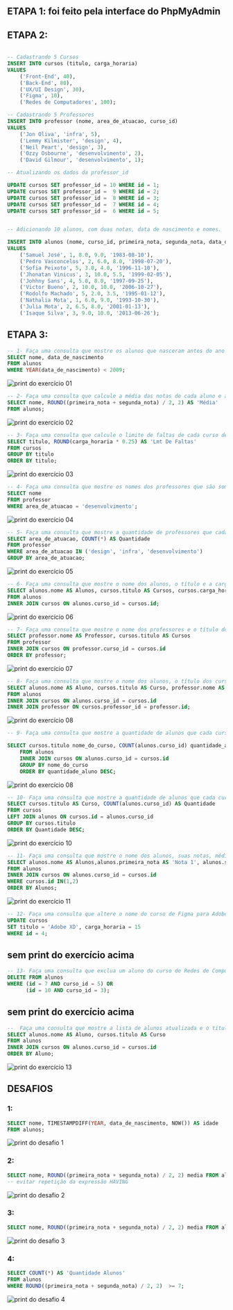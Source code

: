 ## ETAPA 1: foi feito pela interface do PhpMyAdmin

## ETAPA 2:

```sql

-- Cadastrando 5 Cursos 
INSERT INTO cursos (titulo, carga_horaria)
VALUES
    ('Front-End', 40),
    ('Back-End', 80),
    ('UX/UI Design', 30),
    ('Figma', 10),
    ('Redes de Computadores', 100);

-- Cadastrando 5 Professores
INSERT INTO professor (nome, area_de_atuacao, curso_id)
VALUES
    ('Jon Oliva', 'infra', 5),
    ('Lemmy Kilmister', 'design', 4),
    ('Neil Peart', 'design', 3),
    ('Ozzy Osbourne', 'desenvolvimento', 2),
    ('David Gilmour', 'desenvolvimento', 1);

-- Atualizando os dados da professor_id

UPDATE cursos SET professor_id = 10 WHERE id = 1;
UPDATE cursos SET professor_id =  9 WHERE id = 2;
UPDATE cursos SET professor_id =  8 WHERE id = 3;
UPDATE cursos SET professor_id =  7 WHERE id = 4;
UPDATE cursos SET professor_id =  6 WHERE id = 5; 


-- Adicionando 10 alunos, com duas notas, data de nascimento e nomes.

INSERT INTO alunos (nome, curso_id, primeira_nota, segunda_nota, data_de_nascimento)
VALUES
    ('Samuel José', 1, 8.0, 9.0, '1983-08-10'),
    ('Pedro Vasconcelos', 2, 6.0, 8.0, '1998-07-20'),
    ('Sofia Peixoto', 5, 3.0, 4.0, '1996-11-10'),
    ('Jhonatan Vinicus', 3, 10.0, 5.5, '1999-02-05'),
    ('Johhny Sans', 4, 5.0, 8.0, '1997-09-25'),
    ('Victor Bueno', 2, 10.0, 10.0, '2006-10-27'),
    ('Rodolfo Machado', 5, 2.0, 3.5, '1995-01-12'),
    ('Nathalia Mota', 1, 6.0, 9.0, '1993-10-30'),
    ('Julia Mota', 2, 6.5, 8.0, '2001-01-13'),
    ('Isaque Silva', 3, 9.0, 10.0, '2013-06-26');
```

## ETAPA 3:

```sql
-- 1- Faça uma consulta que mostre os alunos que nasceram antes do ano 2009
SELECT nome, data_de_nascimento
FROM alunos
WHERE YEAR(data_de_nascimento) < 2009;
```
![print do exercício 01](/imagens/exercicio-01.png)

```sql
-- 2- Faça uma consulta que calcule a média das notas de cada aluno e as mostre com duas casas decimais.
SELECT nome, ROUND((primeira_nota + segunda_nota) / 2, 2) AS 'Média'
FROM alunos;
```
![print do exercício 02](/imagens/exercicio-02.png)

```sql
-- 3- Faça uma consulta que calcule o limite de faltas de cada curso de acordo com a carga horária. Considere o limite como 25% da carga horária. Classifique em ordem crescente pelo título do curso.
SELECT titulo, ROUND(carga_horaria * 0.25) AS 'Lmt De Faltas'
FROM cursos
GROUP BY titulo
ORDER BY titulo;
```
![print do exercício 03](/imagens/exercicio-03.png)

```sql
-- 4- Faça uma consulta que mostre os nomes dos professores que são somente da área "desenvolvimento".
SELECT nome
FROM professor
WHERE area_de_atuacao = 'desenvolvimento';
```
![print do exercício 04](/imagens/exercicio-04.png)

```sql
-- 5- Faça uma consulta que mostre a quantidade de professores que cada área ("design", "infra", "desenvolvimento") possui.
SELECT area_de_atuacao, COUNT(*) AS Quantidade
FROM professor
WHERE area_de_atuacao IN ('design', 'infra', 'desenvolvimento')
GROUP BY area_de_atuacao;
```
![print do exercício 05](/imagens/exercicio-05.png)

```sql
-- 6- Faça uma consulta que mostre o nome dos alunos, o título e a carga horária dos cursos que fazem.
SELECT alunos.nome AS Alunos, cursos.titulo AS Cursos, cursos.carga_horaria
FROM alunos
INNER JOIN cursos ON alunos.curso_id = cursos.id;
```
![print do exercício 06](/imagens/exercicio-06.png)

```sql
-- 7- Faça uma consulta que mostre o nome dos professores e o título do curso que lecionam. Classifique pelo nome do professor.
SELECT professor.nome AS Professor, cursos.titulo AS Cursos
FROM professor 
INNER JOIN cursos ON professor.curso_id = cursos.id
ORDER BY professor;
```
![print do exercício 07](/imagens/exercicio-07.png)

```sql
-- 8- Faça uma consulta que mostre o nome dos alunos, o título dos cursos que fazem, e o professor de cada curso.
SELECT alunos.nome AS Aluno, cursos.titulo AS Curso, professor.nome AS Professor 
FROM alunos
INNER JOIN cursos ON alunos.curso_id = cursos.id
INNER JOIN professor ON cursos.professor_id = professor.id;
```
![print do exercício 08](/imagens/exercicio-08.png)

```sql
-- 9- Faça uma consulta que mostre a quantidade de alunos que cada curso possui. Classifique os resultados em ordem descrecente de acordo com a quantidade de alunos.

SELECT cursos.titulo nome_do_curso, COUNT(alunos.curso_id) quantidade_aluno 
    FROM alunos 
    INNER JOIN cursos ON alunos.curso_id = cursos.id 
    GROUP BY nome_do_curso 
    ORDER BY quantidade_aluno DESC;
```
![print do exercício 08](/imagens/exercicio-qsumiu.png)

```sql
-- 10- Faça uma consulta que mostre a quantidade de alunos que cada curso possui. Classifique os resultados em ordem descrecente de acordo com a quantidade de alunos.
SELECT cursos.titulo AS Curso, COUNT(alunos.curso_id) AS Quantidade
FROM cursos
LEFT JOIN alunos ON cursos.id = alunos.curso_id
GROUP BY cursos.titulo
ORDER BY Quantidade DESC;
```
![print do exercício 10](/imagens/exercicio-10.png)

```sql
-- 11- Faça uma consulta que mostre o nome dos alunos, suas notas, médias, e o título dos cursos que fazem. Devem ser considerados somente os alunos de Front-End e Back-End. Mostre os resultados classificados pelo nome do aluno.
SELECT alunos.nome AS Alunos,alunos.primeira_nota AS 'Nota 1', alunos.segunda_nota AS 'Nota 2', ROUND((primeira_nota + segunda_nota) / 2, 2) AS 'Média', cursos.titulo AS Curso
FROM alunos
INNER JOIN cursos ON alunos.curso_id = cursos.id
WHERE cursos.id IN(1,2)
ORDER BY Alunos;
```
![print do exercício 11](/imagens/exercicio-11.png)

```sql
-- 12- Faça uma consulta que altere o nome do curso de Figma para Adobe XD e sua carga horária de 10 para 15.
UPDATE cursos
SET titulo = 'Adobe XD', carga_horaria = 15
WHERE id = 4;
```
## sem print do exercício acima

```sql
-- 13- Faça uma consulta que exclua um aluno do curso de Redes de Computadores e um aluno do curso de UX/UI.
DELETE FROM alunos
WHERE (id = 7 AND curso_id = 5) OR
      (id = 10 AND curso_id = 3);
```
## sem print do exercício acima

```sql
--  Faça uma consulta que mostre a lista de alunos atualizada e o título dos cursos que fazem, classificados pelo nome do aluno.
SELECT alunos.nome AS Aluno, cursos.titulo AS Curso
FROM alunos
INNER JOIN cursos ON alunos.curso_id = cursos.id
ORDER BY Aluno;
```
![print do exercício 13](/imagens/exercicio-13.png)

## DESAFIOS 

### 1:
```sql
SELECT nome, TIMESTAMPDIFF(YEAR, data_de_nascimento, NOW()) AS idade
FROM alunos;
```
![print do desafio 1](/imagens/desafio1.png)

### 2:
```sql
SELECT nome, ROUND((primeira_nota + segunda_nota) / 2, 2) media FROM alunos HAVING media >= 7;
-- evitar repetição da expressão HAVING
```
![print do desafio 2](/imagens/desafio2.png)

### 3:
```sql
SELECT nome, ROUND((primeira_nota + segunda_nota) / 2, 2) media FROM alunos HAVING media < 7;
```
![print do desafio 3](/imagens/desafio3.png)

### 4:
```sql
SELECT COUNT(*) AS 'Quantidade Alunos'
FROM alunos 
WHERE ROUND((primeira_nota + segunda_nota) / 2, 2)  >= 7;
```
![print do desafio 4](/imagens/desafio4.png)
